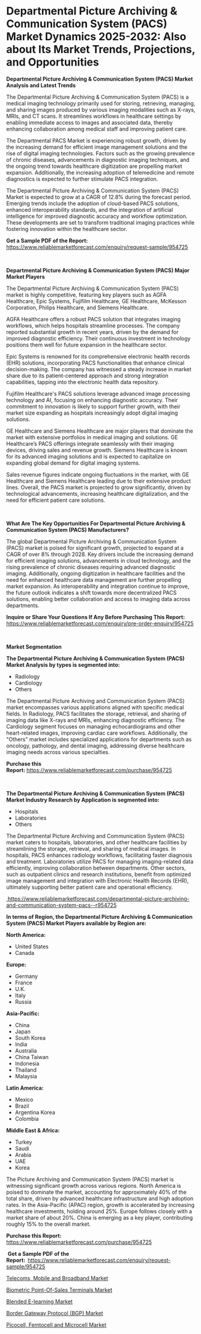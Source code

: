 <p><h1>Departmental Picture Archiving & Communication System (PACS) Market Dynamics 2025-2032: Also about Its Market Trends, Projections, and Opportunities</h1></p><p><strong>Departmental Picture Archiving & Communication System (PACS) Market Analysis and Latest Trends</strong></p>
<p><p>The Departmental Picture Archiving & Communication System (PACS) is a medical imaging technology primarily used for storing, retrieving, managing, and sharing images produced by various imaging modalities such as X-rays, MRIs, and CT scans. It streamlines workflows in healthcare settings by enabling immediate access to images and associated data, thereby enhancing collaboration among medical staff and improving patient care.</p><p>The Departmental PACS Market is experiencing robust growth, driven by the increasing demand for efficient image management solutions and the rise of digital imaging technologies. Factors such as the growing prevalence of chronic diseases, advancements in diagnostic imaging techniques, and the ongoing trend towards healthcare digitization are propelling market expansion. Additionally, the increasing adoption of telemedicine and remote diagnostics is expected to further stimulate PACS integration.</p><p>The Departmental Picture Archiving & Communication System (PACS) Market is expected to grow at a CAGR of 12.8% during the forecast period. Emerging trends include the adoption of cloud-based PACS solutions, enhanced interoperability standards, and the integration of artificial intelligence for improved diagnostic accuracy and workflow optimization. These developments are set to transform traditional imaging practices while fostering innovation within the healthcare sector.</p></p>
<p><strong>Get a Sample PDF of the Report:&nbsp;</strong> <a href="https://www.reliablemarketforecast.com/enquiry/request-sample/954725?utm_campaign=1080&utm_medium=2&utm_source=Github&utm_content=ia&utm_term=08042025&utm_id=departmental-picture-archiving-communication-system-pacs">https://www.reliablemarketforecast.com/enquiry/request-sample/954725</a></p>
<p>&nbsp;</p>
<p><strong>Departmental Picture Archiving & Communication System (PACS) Major Market Players</strong></p>
<p><p>The Departmental Picture Archiving & Communication System (PACS) market is highly competitive, featuring key players such as AGFA Healthcare, Epic Systems, Fujifilm Healthcare, GE Healthcare, McKesson Corporation, Philips Healthcare, and Siemens Healthcare. </p><p>AGFA Healthcare offers a robust PACS solution that integrates imaging workflows, which helps hospitals streamline processes. The company reported substantial growth in recent years, driven by the demand for improved diagnostic efficiency. Their continuous investment in technology positions them well for future expansion in the healthcare sector.</p><p>Epic Systems is renowned for its comprehensive electronic health records (EHR) solutions, incorporating PACS functionalities that enhance clinical decision-making. The company has witnessed a steady increase in market share due to its patient-centered approach and strong integration capabilities, tapping into the electronic health data repository.</p><p>Fujifilm Healthcare's PACS solutions leverage advanced image processing technology and AI, focusing on enhancing diagnostic accuracy. Their commitment to innovation is likely to support further growth, with their market size expanding as hospitals increasingly adopt digital imaging solutions.</p><p>GE Healthcare and Siemens Healthcare are major players that dominate the market with extensive portfolios in medical imaging and solutions. GE Healthcare’s PACS offerings integrate seamlessly with their imaging devices, driving sales and revenue growth. Siemens Healthcare is known for its advanced imaging solutions and is expected to capitalize on expanding global demand for digital imaging systems.</p><p>Sales revenue figures indicate ongoing fluctuations in the market, with GE Healthcare and Siemens Healthcare leading due to their extensive product lines. Overall, the PACS market is projected to grow significantly, driven by technological advancements, increasing healthcare digitalization, and the need for efficient patient care solutions.</p></p>
<p>&nbsp;</p>
<p><strong>What Are The Key Opportunities For Departmental Picture Archiving & Communication System (PACS) Manufacturers?</strong></p>
<p><p>The global Departmental Picture Archiving & Communication System (PACS) market is poised for significant growth, projected to expand at a CAGR of over 8% through 2028. Key drivers include the increasing demand for efficient imaging solutions, advancements in cloud technology, and the rising prevalence of chronic diseases requiring advanced diagnostic imaging. Additionally, ongoing digitization in healthcare facilities and the need for enhanced healthcare data management are further propelling market expansion. As interoperability and integration continue to improve, the future outlook indicates a shift towards more decentralized PACS solutions, enabling better collaboration and access to imaging data across departments.</p></p>
<p><strong>Inquire or Share Your Questions If Any Before Purchasing This Report:</strong> <a href="https://www.reliablemarketforecast.com/enquiry/pre-order-enquiry/954725?utm_campaign=1080&utm_medium=2&utm_source=Github&utm_content=ia&utm_term=08042025&utm_id=departmental-picture-archiving-communication-system-pacs">https://www.reliablemarketforecast.com/enquiry/pre-order-enquiry/954725</a></p>
<p>&nbsp;</p>
<p><strong>Market Segmentation</strong></p>
<p><strong>The Departmental Picture Archiving & Communication System (PACS) Market Analysis by types is segmented into:</strong></p>
<p><ul><li>Radiology</li><li>Cardiology</li><li>Others</li></ul></p>
<p><p>The Departmental Picture Archiving and Communication System (PACS) market encompasses various applications aligned with specific medical fields. In Radiology, PACS facilitates the storage, retrieval, and sharing of imaging data like X-rays and MRIs, enhancing diagnostic efficiency. The Cardiology segment focuses on managing echocardiograms and other heart-related images, improving cardiac care workflows. Additionally, the "Others" market includes specialized applications for departments such as oncology, pathology, and dental imaging, addressing diverse healthcare imaging needs across various specialties.</p></p>
<p><strong>Purchase this Report:&nbsp;</strong><a href="https://www.reliablemarketforecast.com/purchase/954725?utm_campaign=1080&utm_medium=2&utm_source=Github&utm_content=ia&utm_term=08042025&utm_id=departmental-picture-archiving-communication-system-pacs">https://www.reliablemarketforecast.com/purchase/954725</a></p>
<p>&nbsp;</p>
<p><strong>The Departmental Picture Archiving & Communication System (PACS) Market Industry Research by Application is segmented into:</strong></p>
<p><ul><li>Hospitals</li><li>Laboratories</li><li>Others</li></ul></p>
<p><p>The Departmental Picture Archiving and Communication System (PACS) market caters to hospitals, laboratories, and other healthcare facilities by streamlining the storage, retrieval, and sharing of medical images. In hospitals, PACS enhances radiology workflows, facilitating faster diagnosis and treatment. Laboratories utilize PACS for managing imaging-related data efficiently, improving collaboration between departments. Other sectors, such as outpatient clinics and research institutions, benefit from optimized image management and integration with Electronic Health Records (EHR), ultimately supporting better patient care and operational efficiency.</p></p>
<p><a href="https://www.reliablemarketforecast.com/departmental-picture-archiving-and-communication-system-pacs--r954725?utm_campaign=1080&utm_medium=2&utm_source=Github&utm_content=ia&utm_term=08042025&utm_id=departmental-picture-archiving-communication-system-pacs">&nbsp;https://www.reliablemarketforecast.com/departmental-picture-archiving-and-communication-system-pacs--r954725</a></p>
<p><strong>In terms of Region, the Departmental Picture Archiving & Communication System (PACS) Market Players available by Region are:</strong></p>
<p>
    <p> <strong> North America: </strong>
        <ul>
            <li>United States</li>
            <li>Canada</li>
        </ul>
        </p> 
    <p> <strong> Europe: </strong>
        <ul>
            <li>Germany</li>
            <li>France</li>
            <li>U.K.</li>
            <li>Italy</li>
            <li>Russia</li>
        </ul>
        </p> 
    <p> <strong> Asia-Pacific: </strong>
        <ul>
            <li>China</li>
            <li>Japan</li>
            <li>South Korea</li>
            <li>India</li>
            <li>Australia</li>
            <li>China Taiwan</li>
            <li>Indonesia</li>
            <li>Thailand</li>
            <li>Malaysia</li>
        </ul>
        </p> 
    <p> <strong> Latin America: </strong>
        <ul>
            <li>Mexico</li>
            <li>Brazil</li>
            <li>Argentina Korea</li>
            <li>Colombia</li>
        </ul>
        </p> 
    <p> <strong> Middle East & Africa: </strong>
        <ul>
            <li>Turkey</li>
            <li>Saudi</li>
            <li>Arabia</li>
            <li>UAE</li>
            <li>Korea</li>
        </ul>
    </p>
    </p>
<p><p>The Picture Archiving and Communication System (PACS) market is witnessing significant growth across various regions. North America is poised to dominate the market, accounting for approximately 40% of the total share, driven by advanced healthcare infrastructure and high adoption rates. In the Asia-Pacific (APAC) region, growth is accelerated by increasing healthcare investments, holding around 25%. Europe follows closely with a market share of about 20%. China is emerging as a key player, contributing roughly 15% to the overall market.</p></p>
<p><strong>Purchase this Report: </strong><a href="https://www.reliablemarketforecast.com/purchase/954725?utm_campaign=1080&utm_medium=2&utm_source=Github&utm_content=ia&utm_term=08042025&utm_id=departmental-picture-archiving-communication-system-pacs">https://www.reliablemarketforecast.com/purchase/954725</a></p>
<p>&nbsp;<strong>Get a Sample PDF of the Report:&nbsp;&nbsp;</strong><a href="https://www.reliablemarketforecast.com/enquiry/request-sample/954725?utm_campaign=1080&utm_medium=2&utm_source=Github&utm_content=ia&utm_term=08042025&utm_id=departmental-picture-archiving-communication-system-pacs">https://www.reliablemarketforecast.com/enquiry/request-sample/954725</a></p>
<p><strong></strong></p>
<p><p><a href="https://github.com/atawanyeze/Market-Research-Report-List-1/blob/main/telecoms-mobile-and-broadband-market.md?utm_campaign=1080&utm_medium=2&utm_source=Github&utm_content=ia&utm_term=08042025&utm_id=departmental-picture-archiving-communication-system-pacs">Telecoms, Mobile and Broadband Market</a></p><p><a href="https://github.com/lazloklitz2e/Market-Research-Report-List-1/blob/main/biometric-point-of-sales-terminals-market.md?utm_campaign=1080&utm_medium=2&utm_source=Github&utm_content=ia&utm_term=08042025&utm_id=departmental-picture-archiving-communication-system-pacs">Biometric Point-Of-Sales Terminals Market</a></p><p><a href="https://github.com/pezezlarue7h/Market-Research-Report-List-1/blob/main/blended-e-learning-market.md?utm_campaign=1080&utm_medium=2&utm_source=Github&utm_content=ia&utm_term=08042025&utm_id=departmental-picture-archiving-communication-system-pacs">Blended E-learning Market</a></p><p><a href="https://github.com/rueffmuoloqw/Market-Research-Report-List-1/blob/main/border-gateway-protocol-bgp-market.md?utm_campaign=1080&utm_medium=2&utm_source=Github&utm_content=ia&utm_term=08042025&utm_id=departmental-picture-archiving-communication-system-pacs">Border Gateway Protocol (BGP) Market</a></p><p><a href="https://github.com/onutsheinz/Market-Research-Report-List-1/blob/main/picocell-femtocell-and-microcell-market.md?utm_campaign=1080&utm_medium=2&utm_source=Github&utm_content=ia&utm_term=08042025&utm_id=departmental-picture-archiving-communication-system-pacs">Picocell, Femtocell and Microcell Market</a></p></p>